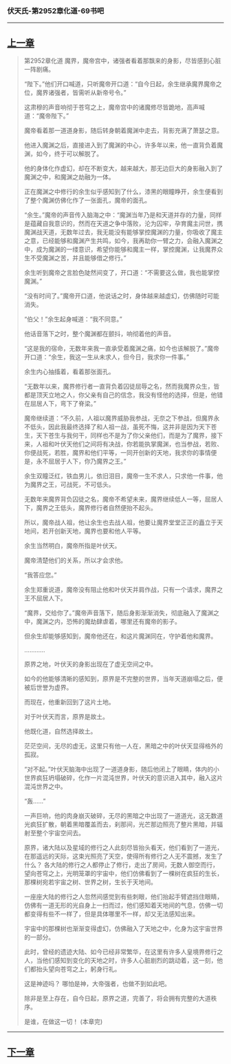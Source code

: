 ### 伏天氏-第2952章化道-69书吧

--------
[上一章](./f0abedb7d26ae43fff4ae816797f36c9.md)
--------


>
>
>
>第2952章化道
>魔界，魔帝宫中，诸强者看着那飘来的身影，尽皆感到心脏一阵剧痛。
>
>“陛下。”他们开口喊道，只听魔帝开口道：“自今日起，余生继承魔界魔帝之位，魔界诸强者，皆需听从新帝号令。”
>
>这肃穆的声音响彻于苍穹之上，魔帝宫中的诸魔修尽皆跪地，高声喊道：“魔帝陛下。”
>
>魔帝看着那一道道身影，随后转身朝着魔渊中走去，背影充满了萧瑟之意。
>
>他进入魔渊之后，直接进入到了魔渊的中心，许多年以来，他一直背负着魔渊，如今，终于可以解脱了。
>
>他的身体化作虚幻，却在不断变大，越来越大，那无边巨大的身影融入到了魔渊之中，和魔渊之劫融为一体。
>
>正在魔渊之中修行的余生似乎感知到了什么，漆黑的眼瞳睁开，余生便看到了整个魔渊仿佛化作了一张面孔，魔帝的面孔。
>
>“余生。”魔帝的声音传入脑海之中：“魔渊当年乃是和天道并存的力量，同样是蕴藏自我意识的，然而在天道之争中落败，沦为囚牢，孕育魔主问世，携魔渊战天道，无数年过去，我无能没有能够掌控魔渊的力量，你吸收了魔主之意，已经能够和魔渊产生共鸣，如今，我再助你一臂之力，会融入魔渊之中，成为魔渊的一缕意识，希望你能够和魔主一样，掌控魔渊，让我魔界众生不受魔渊之苦，并且能够借之修行。”
>
>余生听到魔帝之言脸色陡然间变了，开口道：“不需要这么做，我也能掌控魔渊。”
>
>“没有时间了。”魔帝开口道，他说话之时，身体越来越虚幻，仿佛随时可能消失。
>
>“伯父！”余生起身喊道：“我不同意。”
>
>他话音落下之时，整个魔渊都在颤抖，响彻着他的声音。
>
>“这是我的宿命，无数年来我一直承受着魔渊之痛，如今也该解脱了。”魔帝开口道：“余生，我这一生从未求人，但今日，我求你一件事。”
>
>余生内心抽搐着，看着那张面孔。
>
>“无数年以来，魔界修行者一直背负着囚徒屈辱之名，然而我魔界众生，皆都是顶天立地之人，你父亲有自己的信念，我没有怪他的选择，但是，他错在屈居人下，弯下了脊梁。”
>
>魔帝继续道：“不久前，人祖以魔界威胁我参战，无奈之下参战，但魔界永不低头，因此我最终选择了和人祖一战，虽死不悔，这并非是因为天下苍生，天下苍生与我何干，同样也不是为了你父亲他们，而是为了魔界，接下来，人祖和叶伏天他们之间将有决战，你若能执掌魔渊，也当参战，若败、你便战死，若胜，魔界和他们平等，一同开创新的天地，我求你的事情便是，永不屈居于人下，你乃魔界之王。”
>
>余生双瞳泛红，铁血男儿，依旧泪目，魔帝一生不求人，只求他一件事，他为魔界之王，可战死，不可低头。
>
>无数年来魔界背负囚徒之名，魔帝不希望未来，魔界继续低人一等，屈居人下，魔界之王低头，魔界修行者自然便抬不起头。
>
>所以，魔帝战人祖，他让余生也去战人祖，他要让魔界堂堂正正的矗立于天地间，若开创新天地，魔界也要和他人平等。
>
>余生当然明白，魔帝所指是叶伏天。
>
>魔帝清楚他们的关系，所以才会求他。
>
>“我答应您。”
>
>余生郑重说道，魔帝没有阻止他和叶伏天并肩作战，只有一个请求，魔界之王不屈居人下。
>
>“魔界，交给你了。”魔帝声音落下，随后身影渐渐消失，彻底融入了魔渊之中，魔渊之内，恐怖的魔劫肆虐着，哪里还有魔帝的影子。
>
>但余生却能够感知到，魔帝他还在，和这片魔渊同在，守护着他和魔界。
>
>…………
>
>原界之地，叶伏天的身影出现在了虚无空间之中。
>
>如今的他能够清晰的感知到，原界是不完整的世界，当年天道崩塌之后，便被后世誉为虚界。
>
>而现在，他重新回到了这片土地。
>
>对于叶伏天而言，原界是故土。
>
>他既化道，自然选择故土。
>
>茫茫空间，无尽的虚无，这里只有他一人在，黑暗之中的叶伏天显得格外的孤寂。
>
>“对不起。”叶伏天脑海中出现了一道道身影，随后他闭上了眼睛，体内的小世界疯狂坍塌破碎，化作一片混沌世界，叶伏天的意识进入其中，融入这片混沌世界之中。
>
>“轰……”
>
>一声巨响，他的肉身崩灭破碎，无尽的黑暗之中出现了一道道光，这无数道光疯狂扩散，朝着黑暗覆盖而去，刹那间，光芒那边照亮了整片黑暗，并辐射至整个宇宙空间去。
>
>原界，诸大陆以及星域的修行之人此刻尽皆抬头看天，他们看到了一道光，在那遥远的天际，这束光照亮了天空，使得所有修行之人无不震撼，发生了什么？
>各大陆的修行之人都停止了修行，走出了房间，无数人御空而行，望向苍穹之上，光明笼罩的宇宙中，他们仿佛看到了一棵树在疯狂的生长，那棵树宛若宇宙之树、世界之树，生长于天地间。
>
>一座座大陆的修行之人忽然间感觉到有些刺眼，他们抬起手臂遮挡住眼睛，仿佛有一道无形的光自身上一扫而过，他们感知着天地间的气息，仿佛一切都变得有些不一样了，但是具体哪里不一样，却又无法感知出来。
>
>宇宙中的那棵树也渐渐变得虚幻，仿佛融入了天地之中，化身为这宇宙世界的一部分。
>
>此时，曾经的遗迹大陆、如今已经非常繁华，在这里有许多人皇境界修行之人，当他们感知到变化的天地之时，许多人心脏剧烈的跳动着，这一刻，他们都抬头望向苍穹之上，躬身行礼。
>
>这是神迹吗？
>哪怕是神，大帝强者，也做不到如此吧。
>
>除非是至上存在，自今日起，原界之道，完善了，将会拥有完整的大道秩序。
>
>是谁，在做这一切！
>(本章完)
>
>

--------
[下一章](./3bb71e3d1eed529dcef85179bd66f4e1.md)
--------

